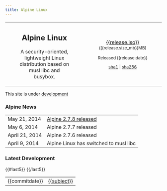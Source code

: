 ```yaml
---
title: Alpine Linux
---
```


<div class="widebar">
 <table>
  <tr>
   <td width="50%">
    <center>
    <h2>Alpine Linux</h2>
    <p style="padding: 0em 15%">
    A security-oriented, lightweight Linux distribution
    based on musl libc and busybox.
    </p>
    </center>
   </td>
   <td>
    <center>
    <span class="icon-download" style="font-size:400%; color:green;"></span>
    <p><a href="{{release.iso}}">{{release.iso}}</a>
    <small>({{release.size_mb}}MB)</small></p>
    <small>
     <p>Released {{release.date}}</p>
     <p>
      <a title="{{release.sha1}}" href="{{release.iso}}.sha1">sha1</a>
      |
      <a title="{{release.sha256}}" href="{{release.iso}}.sha256">sha256</a>
     </p>
    </small>
    </center>
   </td>
  </tr>
 </table>
</div>

This site is under [development](http://git.alpinelinux.org/cgit/ncopa/mksite-alpine)

<div>
<div class="block2">
<h3><span class="icon-rss-square"></span> Alpine News</h3>
<table>
 <tr><td>May 21, 2014</td><td><a href="posts/release-2.7.8.html">Alpine 2.7.8 released</a></td></tr>
 <tr><td>May 6, 2014</td><td><a>Alpine 2.7.7 released</a></td></tr>
 <tr><td>April 21, 2014</td><td><a>Alpine 2.7.6 released</a></td></tr>
 <tr><td>April 9, 2014</td><td><a>Alpine Linux has switched to musl libc</a></td></tr>
</table>
</div>
<div class="block2">
<h3><span class="icon-archive"></span> Latest Development</h3>
<table>
{{#last5}}
 <tr>
  <td>{{commitdate}}</td>
  <td><a href="http://git.alpinelinux.org/cgit/ncopa/mksite-alpine/commit/?id={{commit}}">{{subject}}</a></td>
 </tr>
{{/last5}}
</table>
</div>
</div>


